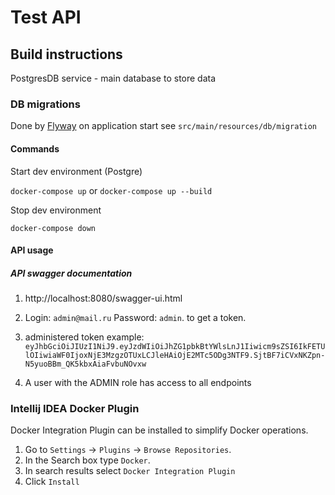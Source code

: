 # Test  API
## Build instructions

  PostgresDB service - main database to store data

### DB migrations
Done by [Flyway](https://flywaydb.org) on application start see `src/main/resources/db/migration`

#### Commands
Start dev environment (Postgre)

`docker-compose up` or `docker-compose up --build`

Stop dev environment
 
`docker-compose down`

#### API usage

##### API swagger documentation
1. http://localhost:8080/swagger-ui.html
2. Login: `admin@mail.ru`
   Password: `admin`.
   to get a token.
   
3. administered token example:
   `eyJhbGciOiJIUzI1NiJ9.eyJzdWIiOiJhZG1pbkBtYWlsLnJ1Iiwicm9sZSI6IkFETUlOIiwiaWF0IjoxNjE3MzgzOTUxLCJleHAiOjE2MTc5ODg3NTF9.SjtBF7iCVxNKZpn-N5yuoBBm_QK5kbxAiaFvbuNOvxw`
   
4. A user with the ADMIN role has access to all endpoints


### Intellij IDEA Docker Plugin
Docker Integration Plugin can be installed to simplify Docker operations.

1. Go to `Settings` -> `Plugins` -> `Browse Repositories`.
2. In the Search box type `Docker`. 
3. In search results select `Docker Integration Plugin`
4. Click `Install`


